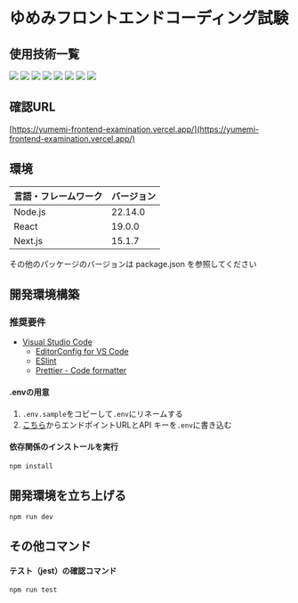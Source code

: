 

# ゆめみフロントエンドコーディング試験

## 使用技術一覧

<!-- シールド一覧 -->
<p style="display: inline">
  <!-- フロントエンドのフレームワーク一覧 -->
  <img src="https://img.shields.io/badge/Node->=22-5FA04E.svg?style=flat&logo=node.js">
 <img src="https://img.shields.io/badge/React->=19-5FA04E.svg?style=flat&logo=react"> 
 <img src="https://img.shields.io/badge/TypeScript->=5-333.svg?style=flat&logo=typescript">
 <img src="https://img.shields.io/badge/Github
 Actions-333.svg?style=flat&logo=github-actions">
<img src="https://img.shields.io/badge/SCSS-333.svg?style=flat&logo=sass"> <img src="https://img.shields.io/badge/Stylelint-333.svg?style=flat&logo=stylelint"> <img src="https://img.shields.io/badge/prettier-333.svg?style=flat&logo=prettier">
<img src="https://img.shields.io/badge/jest-333.svg?style=flat&logo=jest">
  
</p>

## 確認URL 

[https://yumemi-frontend-examination.vercel.app/](https://yumemi-frontend-examination.vercel.app/)

## 環境

<!-- 言語、フレームワーク、ミドルウェア、インフラの一覧とバージョンを記載 -->

| 言語・フレームワーク  | バージョン |
| --------------------- | ---------- |
| Node.js               | 22.14.0    |
| React                 | 19.0.0     |
| Next.js               | 15.1.7     |

その他のパッケージのバージョンは package.json を参照してください


## 開発環境構築


### 推奨要件

- [Visual Studio Code](https://azure.microsoft.com/ja-jp/products/visual-studio-code)
  - [EditorConfig for VS Code](https://marketplace.visualstudio.com/items?itemName=EditorConfig.EditorConfig)
  - [ESlint](https://marketplace.visualstudio.com/items?itemName=dbaeumer.vscode-eslint)
  - [Prettier - Code formatter](https://marketplace.visualstudio.com/items?itemName=esbenp.prettier-vscode)


#### .envの用意

1. `.env.sample`をコピーして`.env`にリネームする
2. [こちら](https://yumemi-frontend-engineer-codecheck-api.vercel.app/api-doc)からエンドポイントURLとAPI キーを`.env`に書き込む


#### 依存関係のインストールを実行

```shellscript
npm install
```

## 開発環境を立ち上げる

```shellscript
npm run dev
```

## その他コマンド

#### テスト（jest）の確認コマンド

```shellscript
npm run test
```
